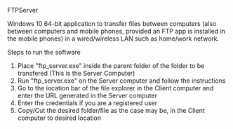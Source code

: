
FTPServer

Windows 10 64-bit application to transfer files between computers (also between computers and mobile phones, provided an FTP app is installed in the mobile phones) in a wired/wireless LAN such as home/work network.

Steps to run the software

1. Place "ftp_server.exe" inside the parent folder of the folder to be transfered (This is the Server Computer)
2. Run "ftp_server.exe" on the Server computer and follow the instructions
3. Go to the location bar of the file explorer in the Client computer and enter the URL generated in the Server computer
4. Enter the credentials if you are a registered user
5. Copy/Cut the desired folder/file as the case may be, in the Client computer to desired location
